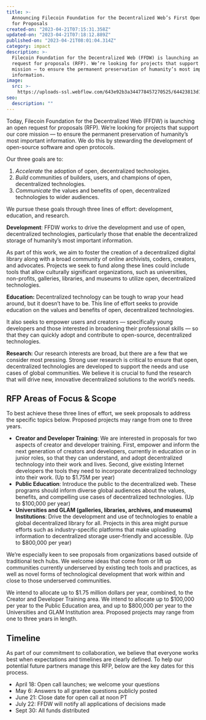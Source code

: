 ```yaml
---
title: >-
  Announcing Filecoin Foundation for the Decentralized Web’s First Open Request
  for Proposals
created-on: "2023-04-21T07:15:31.358Z"
updated-on: "2023-04-21T07:18:12.889Z"
published-on: "2023-04-21T08:01:04.314Z"
category: impact
description: >-
  Filecoin Foundation for the Decentralized Web (FFDW) is launching an open
  request for proposals (RFP). We’re looking for projects that support our core
  mission — to ensure the permanent preservation of humanity’s most important
  information.
image:
  src: >-
    https://uploads-ssl.webflow.com/643e92b3a344778457270525/64423813d1b0259171f6ef5e_ffdw-request-for-proposals.png
seo:
  description: ""
---
```


Today, Filecoin Foundation for the Decentralized Web (FFDW) is launching an open request for proposals (RFP). We’re looking for projects that support our core mission — to ensure the permanent preservation of humanity’s most important information. We do this by stewarding the development of open-source software and open protocols.

Our three goals are to:

1. _Accelerate_ the adoption of open, decentralized technologies.
2. _Build_ communities of builders, users, and champions of open, decentralized technologies.
3. _Communicate_ the values and benefits of open, decentralized technologies to wider audiences.

We pursue these goals through three lines of effort: development, education, and research.

**Development**: FFDW works to drive the development and use of open, decentralized technologies, particularly those that enable the decentralized storage of humanity’s most important information.

As part of this work, we aim to foster the creation of a decentralized digital library along with a broad community of online archivists, coders, creators, and advocates. Projects we seek to fund along these lines could include tools that allow culturally significant organizations, such as universities, non-profits, galleries, libraries, and museums to utilize open, decentralized technologies.

**Education:** Decentralized technology can be tough to wrap your head around, but it doesn’t have to be. This line of effort seeks to provide education on the values and benefits of open, decentralized technologies.

It also seeks to empower users and creators — specifically young developers and those interested in broadening their professional skills — so that they can quickly adopt and contribute to open-source, decentralized technologies.

**Research:** Our research interests are broad, but there are a few that we consider most pressing. Strong user research is critical to ensure that open, decentralized technologies are developed to support the needs and use cases of global communities. We believe it is crucial to fund the research that will drive new, innovative decentralized solutions to the world’s needs.

## RFP Areas of Focus & Scope

To best achieve these three lines of effort, we seek proposals to address the specific topics below. Proposed projects may range from one to three years.

- **Creator and Developer Training**: We are interested in proposals for two aspects of creator and developer training. First, empower and inform the next generation of creators and developers, currently in education or in junior roles, so that they can understand, and adopt decentralized technology into their work and lives. Second, give existing Internet developers the tools they need to incorporate decentralized technology into their work. (Up to $1.75M per year)
- **Public Education**: Introduce the public to the decentralized web. These programs should inform diverse global audiences about the values, benefits, and compelling use cases of decentralized technologies. (Up to $100,000 per year)
- **Universities and GLAM (galleries, libraries, archives, and museums) Institutions**: Drive the development and use of technologies to enable a global decentralized library for all. Projects in this area might pursue efforts such as industry-specific platforms that make uploading information to decentralized storage user-friendly and accessible. (Up to $800,000 per year)

We’re especially keen to see proposals from organizations based outside of traditional tech hubs. We welcome ideas that come from or lift up communities currently underserved by existing tech tools and practices, as well as novel forms of technological development that work within and close to those underserved communities.

We intend to allocate up to $1.75 million dollars per year, combined, to the Creator and Developer Training area. We intend to allocate up to $100,000 per year to the Public Education area, and up to $800,000 per year to the Universities and GLAM Institution area. Proposed projects may range from one to three years in length.

## Timeline

As part of our commitment to collaboration, we believe that everyone works best when expectations and timelines are clearly defined. To help our potential future partners manage this RFP, below are the key dates for this process.

- April 18: Open call launches; we welcome your questions
- May 6: Answers to all grantee questions publicly posted
- June 21: Close date for open call at noon PT
- July 22: FFDW will notify all applications of decisions made
- Sept 30: All funds distributed
